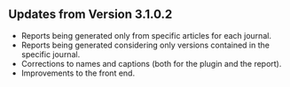 ## Updates from Version 3.1.0.2
* Reports being generated only from specific articles for each journal.
* Reports being generated considering only versions contained in the specific journal.
* Corrections to names and captions (both for the plugin and the report).
* Improvements to the front end.